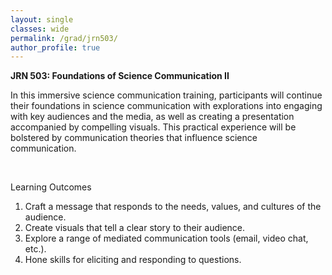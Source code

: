 ```yaml
---
layout: single
classes: wide
permalink: /grad/jrn503/
author_profile: true
---
```


**JRN 503: Foundations of Science Communication II**

In this immersive science communication training, participants will continue their foundations in science communication with explorations into engaging with key audiences and the media, as well as creating a presentation accompanied by compelling visuals. This practical experience will be bolstered by communication theories that influence science communication.

<br/>

Learning Outcomes
1. Craft a message that responds to the needs, values, and cultures of the audience.
2. Create visuals that tell a clear story to their audience.
3. Explore a range of mediated communication tools (email, video chat, etc.).
4. Hone skills for eliciting and responding to questions.

